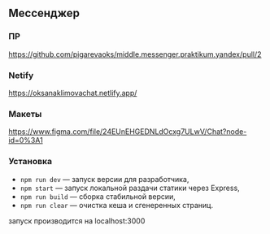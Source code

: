 ## Мессенджер

### ПР

https://github.com/pigarevaoks/middle.messenger.praktikum.yandex/pull/2

### Netify

https://oksanaklimovachat.netlify.app/

### Макеты

https://www.figma.com/file/24EUnEHGEDNLdOcxg7ULwV/Chat?node-id=0%3A1

### Установка

-   `npm run dev` — запуск версии для разработчика,
-   `npm start` — запуск локальной раздачи статики через Express,
-   `npm run build` — сборка стабильной версии,
-   `npm run clear` — очистка кеша и сгенеренных страниц.

запуск производится на localhost:3000
